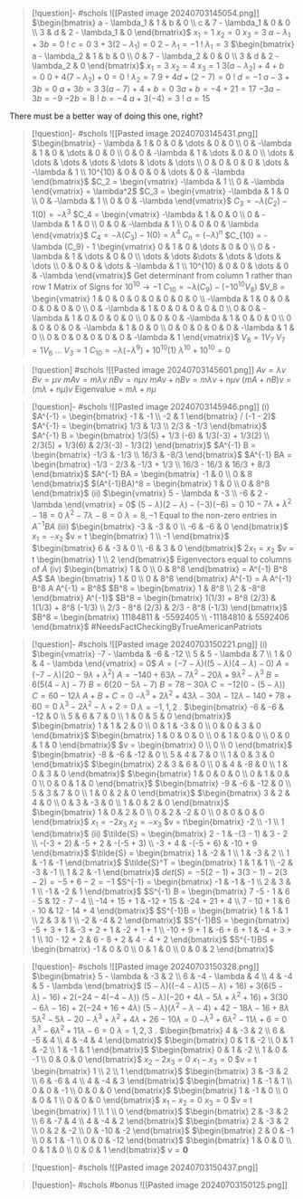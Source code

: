 
> [!question]- #schols  ![[Pasted image 20240703145054.png]]
 $\begin{bmatrix} a - \lambda_1 & 1 & b & 0 \\ c & 7 - \lambda_1 & 0 & 0 \\ 3 & d & 2 - \lambda_1 & 0 \end{bmatrix}$
 $x_1 = 1$
 $x_2 = 0$
 $x_3 = 3$
 $a - \lambda_1 + 3b = 0$
 ! $c = 0$
 $3 + 3(2 - \lambda_1) = 0$
 $2 - \lambda_1 = -1$
 ! $\lambda_1 = 3$
 $\begin{bmatrix} a - \lambda_2 & 1 & b & 0 \\ 0 & 7 - \lambda_2 & 0 & 0 \\ 3 & d & 2 - \lambda_2 & 0 \end{bmatrix}$
 $x_1 = 3$
 $x_2 = 4$
 $x_3 = 1$
 $3(a - \lambda_2) + 4 + b = 0$
 $0 + 4(7 - \lambda_2) + 0 = 0$
 ! $\lambda_2 = 7$
 $9 + 4d + (2 - 7) = 0$
 ! $d = -1$
 $a - 3 + 3b = 0$
 $a + 3b = 3$
 $3(a - 7) + 4 + b = 0$
 $3a + b = -4 + 21 = 17$
 $-3a - 3b = -9$
 $-2b = 8$
 ! $b = -4$
 $a + 3(-4) = 3$
 ! $a = 15$ 

There must be a better way of doing this one, right?
> [!question]- #schols  ![[Pasted image 20240703145431.png]]
 $\begin{bmatrix} - \lambda & 1 & 0 & 0 &  \dots & 0 & 0 \\ 0 & -\lambda & 1 & 0 & \dots & 0 & 0 \\ 0 & 0 & -\lambda & 1 & \dots & 0 & 0 \\ \dots & \dots & \dots & \dots & \dots & \dots & \dots \\ 0 & 0 & 0 & 0 & \dots & -\lambda & 1 \\ 10^{10} & 0 & 0 & 0 & \dots & 0 & -\lambda \end{bmatrix}$
 $C_2 = \begin{vmatrix} -\lambda & 1 \\ 0 & -\lambda \end{vmatrix} = \lambda^2$
 $C_3 = \begin{vmatrix} -\lambda & 1 & 0 \\ 0 & -\lambda & 1 \\ 0 & 0 & -\lambda \end{vmatrix}$
 $C_3 = -\lambda (C_2) - 1(0) = -\lambda^3$
 $C_4 = \begin{vmatrix} -\lambda & 1 & 0 & 0 \\ 0 & -\lambda & 1 & 0 \\ 0 & 0 & -\lambda & 1 \\ 0 & 0 & 0 & \lambda \end{vmatrix}$
 $C_4 = -\lambda (C_3) - 1(0) = \lambda^4$
 $C_n = (-\lambda)^n$ 
 $C_{10} = -\lambda (C_9) - 1 \begin{vmatrix} 0 & 1 & 0 & \dots & 0 & 0 \\ 0 & -\lambda & 1 & \dots & 0 & 0 \\ \dots & \dots &\dots & \dots & \dots & \dots \\ 0 & 0 & 0 & \dots & -\lambda & 1 \\ 10^{10} & 0 & 0 & \dots & 0 & -\lambda \end{vmatrix}$
 Get determinant from column 1 rather than row 1
 Matrix of Signs for $10^{10} \to -1$ 
 $C_{10} = -\lambda (C_9) - (-10^{10} V_8)$ 
 $V_8 = \begin{vmatrix} 1 & 0 & 0 & 0 & 0 & 0 & 0 & 0 \\ -\lambda & 1 & 0 & 0  & 0 & 0 & 0 & 0 \\ 0 & -\lambda & 1 & 0 & 0 & 0 & 0 & 0 \\ 0 & 0 & -\lambda & 1 & 0 & 0 & 0 & 0 \\ 0 & 0 & 0 & -\lambda & 1 & 0 & 0 & 0 \\ 0 & 0 & 0 & 0 & -\lambda & 1 & 0 & 0 \\ 0 & 0 & 0 & 0 & 0 & -\lambda & 1 & 0 \\ 0 & 0 & 0 & 0 & 0 & 0 & -\lambda & 1 \end{vmatrix}$
 $V_8 = 1 V_7$
 $V_7 = 1V_6$
 ...
 $V_3 = 1$ 
 $C_{10} = -\lambda(-\lambda^9) + 10^{10}(1)$
 $\lambda^{10} + 10^{10} = 0$  

> [!question] #schols  ![[Pasted image 20240703145601.png]]
 $Av = \lambda v$
 $B v = \mu v$ 
 $mAv = m\lambda v$
 $n Bv = n \mu v$
 $mAv + nBv = m \lambda v + n \mu v$
 $(mA + nB)v = (m\lambda + n \mu)v$
 Eigenvalue = $m\lambda + n\mu$ 

> [!question]- #schols  ![[Pasted image 20240703145946.png]]
 (i)
 $A^{-1} = \begin{bmatrix} -1 & -1 \\ -2 & 1 \end{bmatrix} / (-1 - 2)$
 $A^{-1} = \begin{bmatrix} 1/3 & 1/3 \\ 2/3 & -1/3 \end{bmatrix}$ 
 $A^{-1} B = \begin{bmatrix} 1/3(5) + 1/3 (-6) & 1/3(-3) + 1/3(2) \\ 2/3(5) + 1/3(6) & 2/3(-3) - 1/3(2) \end{bmatrix}$
 $A^{-1} B = \begin{bmatrix} -1/3 & -1/3 \\ 16/3 & -8/3 \end{bmatrix}$
 $A^{-1} BA = \begin{bmatrix} -1/3 - 2/3 & -1/3 + 1/3 \\ 16/3 - 16/3  & 16/3 + 8/3 \end{bmatrix}$
 $A^{-1} BA = \begin{bmatrix} -1 & 0 \\ 0 & 8 \end{bmatrix}$
 $(A^{-1}BA)^8 = \begin{bmatrix} 1 & 0 \\ 0 & 8^8 \end{bmatrix}$ 
 (ii)
 $\begin{vmatrix} 5 - \lambda & -3 \\ -6 & 2 - \lambda \end{vmatrix} = 0$
 $(5 - \lambda) (2 - \lambda) - (-3)(-6) = 0$
 $10 - 7 \lambda + \lambda^2 - 18 = 0$
 $\lambda^2 - 7\lambda - 8 = 0$
 $\lambda = 8, -1$
 Equal to the non-zero entries in $A^{-1} BA$ 
 (iii)
 $\begin{bmatrix} -3 & -3 & 0 \\ -6 & -6 & 0 \end{bmatrix}$
 $x_1 = -x_2$
 $v = t \begin{bmatrix} 1 \\ -1 \end{bmatrix}$ 
 $\begin{bmatrix} 6 & -3 & 0 \\ -6 & 3 & 0 \end{bmatrix}$
 $2x_1 = x_2$
 $v = t \begin{bmatrix} 1 \\ 2 \end{bmatrix}$ 
 Eigenvectors equal to columns of $A$ 
 (iv)
 $\begin{bmatrix} 1 & 0 \\ 0 & 8^8 \end{bmatrix} = A^{-1} B^8 A$
 $A \begin{bmatrix} 1 & 0 \\ 0 & 8^8 \end{bmatrix} A^{-1} = A A^{-1} B^8 A A^{-1} = B^8$
 $B^8 = \begin{bmatrix} 1 & 8^8 \\ 2 & -8^8 \end{bmatrix} A^{-1}$
 $B^8 = \begin{bmatrix} 1(1/3) + 8^8 (2/3) & 1(1/3) + 8^8 (-1/3) \\ 2/3 - 8^8 (2/3) & 2/3 - 8^8 (-1/3) \end{bmatrix}$
 $B^8 = \begin{bmatrix} 11184811 & -5592405 \\ -11184810 & 5592406 \end{bmatrix}$ 
 #NeedsFactCheckingByTrueAmericanPatriots 

> [!question]- #schols  ![[Pasted image 20240703150221.png]]
 (i)
 $\begin{vmatrix} -7 - \lambda & -6 & -12 \\ 5 & 5 - \lambda & 7  \\ 1 & 0 & 4 - \lambda  \end{vmatrix} = 0$
 $A = (-7 - \lambda)((5-\lambda)(4 - \lambda) - 0)$
 $A = (-7 - \lambda)(20 - 9 \lambda + \lambda^2)$
 $A = -140 + 63 \lambda - 7 \lambda^2 - 20 \lambda + 9 \lambda^2 - \lambda^3$
 $B = 6 (5(4 - \lambda) - 7)$
 $B = 6(20 - 5 \lambda - 7)$
 $B = 78 - 30 \lambda$
 $C = -12 (0 - (5 - \lambda))$
 $C = 60 - 12 \lambda$ 
 $A + B + C = 0$
 $-\lambda^3 + 2 \lambda^2 + 43 \lambda  - 30 \lambda - 12 \lambda - 140 + 78 + 60 = 0$
 $\lambda^3 - 2 \lambda^2 - \lambda + 2 = 0$
 $\lambda = -1, 1, 2$ 
 .
 $\begin{bmatrix} -6 & -6 & -12 & 0 \\ 5 & 6 & 7 & 0 \\ 1 & 0 & 5 & 0 \end{bmatrix}$
 $\begin{bmatrix} 1 & 1 & 2 & 0 \\ 0 & 1 & -3 & 0 \\ 0 & 0 & 3 & 0 \end{bmatrix}$
 $\begin{bmatrix} 1 & 0 & 0 & 0 \\ 0 & 1 & 0 & 0 \\ 0 & 0 & 1 & 0 \end{bmatrix}$
 $v = \begin{bmatrix} 0 \\ 0 \\ 0 \end{bmatrix}$
 $\begin{bmatrix} -8 & -6 & -12 & 0 \\ 5 & 4 & 7 & 0 \\ 1 & 0 & 3 & 0 \end{bmatrix}$
 $\begin{bmatrix} 2 & 3 & 6 & 0 \\ 0 & 4 & -8 & 0 \\ 1 & 0 & 3 & 0 \end{bmatrix}$
 $\begin{bmatrix} 1 & 0 & 0 & 0 \\ 0 & 1 & 0 & 0 \\ 0 & 0 & 1 & 0 \end{bmatrix}$
 $\begin{bmatrix} -9 & -6 & -12 & 0 \\ 5 & 3 & 7  & 0 \\ 1 & 0 & 2 & 0 \end{bmatrix}$
 $\begin{bmatrix} 3 & 2 & 4 & 0 \\ 0 & 3 & -3 & 0 \\ 1 & 0 & 2 & 0 \end{bmatrix}$
 $\begin{bmatrix} 1 & 0 & 2 & 0 \\ 0 & 2 & -2 & 0 \\ 0 & 0 & 0 & 0 \end{bmatrix}$
 $x_1 = -2x_3$
 $x_2 = -x_3$ 
 $v = t\begin{bmatrix} -2 \\ -1 \\ 1 \end{bmatrix}$ 
 (ii)
   $\tilde{S} = \begin{bmatrix}  2 - 1 & -(3 - 1) & 3 - 2 \\ -(-3 + 2) & -5 + 2 & -(-5 + 3) \\ -3 + 4 & -(-5 + 6) & -10 + 9 \end{bmatrix}$
 $\tilde{S} = \begin{bmatrix} 1 & -2 & 1 \\ 1 & -3 & 2 \\ 1 & -1 & -1 \end{bmatrix}$
 $\tilde{S}^T = \begin{bmatrix} 1 & 1 & 1 \\ -2 & -3 & -1 \\ 1 & 2 & -1 \end{bmatrix}$
  $det(S) = -5(2 - 1) + 3(3 - 1) - 2(3 - 2) = -5 + 6 - 2 = -1$
 $S^{-1} = \begin{bmatrix} -1 & -1 & -1 \\ 2 & 3 & 1 \\ -1 & -2 & 1   \end{bmatrix}$
 $S^{-1} B = \begin{bmatrix} 7 -5 - 1 & 6 - 5 & 12 - 7 - 4 \\ -14 + 15 + 1 & -12 + 15 & -24 + 21 + 4 \\ 7 - 10 + 1 & 6 - 10 & 12 - 14 + 4  \end{bmatrix}$
 $S^{-1}B = \begin{bmatrix} 1 & 1 & 1 \\ 2 & 3 & 1 \\ -2 & -4 & 2 \end{bmatrix}$
 $S^{-1}BS = \begin{bmatrix} -5 + 3 + 1 & -3 + 2 + 1 & -2 + 1 + 1 \\  -10 + 9 + 1 & -6 + 6 + 1 & -4 + 3 + 1 \\ 10 - 12 + 2 & 6 - 8 + 2 & 4 - 4 + 2 \end{bmatrix}$
 $S^{-1}BS = \begin{bmatrix} -1 & 0 & 0 \\ 0 & 1 & 0 \\ 0 & 0 & 2 \end{bmatrix}$ 

> [!question]- #schols  ![[Pasted image 20240703150328.png]]
 $\begin{bmatrix} 5 - \lambda & -3 & 2 \\ 6 & -4 - \lambda & 4 \\ 4 & -4 & 5 - \lambda \end{bmatrix}$
 $(5- \lambda)((-4 - \lambda)(5 - \lambda) + 16) + 3(6(5 - \lambda) - 16) + 2(-24 - 4(-4 - \lambda))$
 $(5 - \lambda)(-20 + 4 \lambda - 5 \lambda + \lambda^2 + 16) + 3(30 - 6 \lambda - 16) + 2(-24 + 16 + 4 \lambda)$
 $(5 - \lambda) (\lambda^2 - \lambda - 4) + 42 - 18 \lambda -16 + 8 \lambda$
 $5 \lambda^2 - 5 \lambda - 20 - \lambda^3 + \lambda^2 + 4\lambda + 26 - 10 \lambda = 0$
 $-\lambda^3 + 6 \lambda^2 - 11 \lambda + 6 = 0$
 $\lambda^3 - 6\lambda^2 + 11\lambda - 6 = 0$ 
 $\lambda = 1, 2, 3$ 
 .
 $\begin{bmatrix} 4 & -3 & 2 \\ 6 & -5 & 4 \\ 4 & -4 & 4 \end{bmatrix}$
 $\begin{bmatrix} 0 & 1 & -2 \\ 0 & 1 & -2 \\ 1 & -1 & 1 \end{bmatrix}$
 $\begin{bmatrix} 0 & 1 & -2 \\ 1 & 0 & -1 \\ 0 & 0 & 0 \end{bmatrix}$ 
 $x_2 - 2x_3 =0$
 $x_1 - x_3 = 0$
 $v = t \begin{bmatrix} 1 \\ 2 \\ 1 \end{bmatrix}$
 $\begin{bmatrix} 3 & -3 & 2 \\ 6 & -6 & 4 \\ 4 & -4 & 3 \end{bmatrix}$
 $\begin{bmatrix} 1 & -1 & 1 \\ 0 & 0 & -1 \\ 0 & 0 & 0 \end{bmatrix}$
 $\begin{bmatrix} 1 & -1 & 0 \\ 0 & 0 & 1 \\ 0 & 0 & 0 \end{bmatrix}$
 $x_1 - x_2 = 0$
 $x_3 = 0$
  $v = t \begin{bmatrix} 1 \\ 1 \\ 0 \end{bmatrix}$
 $\begin{bmatrix} 2 & -3 & 2 \\ 6 & -7 & 4 \\ 4 & -4 & 2 \end{bmatrix}$
 $\begin{bmatrix} 2 & -3 & 2 \\ 0 & 2 & -2 \\ 0 & -10 & -2 \end{bmatrix}$
 $\begin{bmatrix} 2 & 0 & -1 \\ 0 & 1 & -1 \\ 0 & 0 & -12 \end{bmatrix}$
$\begin{bmatrix} 1 & 0 & 0 \\ 0 & 1 & 0 \\ 0 & 0 & 1 \end{bmatrix}$
 $v = \mathbf{0}$ 

> [!question]- #schols  ![[Pasted image 20240703150437.png]]



> [!question]- #schols #bonus  ![[Pasted image 20240703150125.png]]


